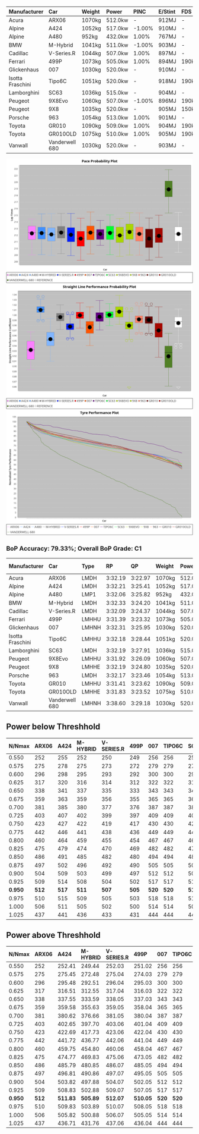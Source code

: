 | Manufacturer     | Car            | Weight | Power   | PINC    | E/Stint | FDS     |
|:-|:-|:-|:-|:-|:-|:-|
| Acura            | ARX06          | 1070kg | 512.0kw |    -    | 912MJ   |    -    |
| Alpine           | A424           | 1052kg | 517.0kw | -1.00%  | 910MJ   |    -    |
| Alpine           | A480           | 952kg  | 432.0kw | 1.00%   | 767MJ   |    -    |
| BMW              | M-Hybrid       | 1041kg | 511.0kw | -1.00%  | 903MJ   |    -    |
| Cadillac         | V-Series.R     | 1044kg | 507.0kw | 1.00%   | 897MJ   |    -    |
| Ferrari          | 499P           | 1073kg | 505.0kw | 1.00%   | 894MJ   | 190kph  |
| Glickenhaus      | 007            | 1030kg | 520.0kw |    -    | 910MJ   |    -    |
| Isotta Fraschini | Tipo6C         | 1051kg | 520.0kw |    -    | 918MJ   | 190kph  |
| Lamborghini      | SC63           | 1036kg | 515.0kw |    -    | 904MJ   |    -    |
| Peugeot          | 9X8Evo         | 1060kg | 507.0kw | -1.00%  | 896MJ   | 190kph  |
| Peugeot          | 9X8            | 1035kg | 520.0kw |    -    | 905MJ   | 150kph  |
| Porsche          | 963            | 1054kg | 513.0kw | 1.00%   | 901MJ   |    -    |
| Toyota           | GR010          | 1090kg | 509.0kw | 1.00%   | 904MJ   | 190kph  |
| Toyota           | GR010OLD       | 1075kg | 510.0kw | 1.00%   | 905MJ   | 190kph  |
| Vanwall          | Vanderwell 680 | 1030kg | 520.0kw |    -    | 903MJ   |    -    |

![PACECHART](./IMG/ACOMETHOD.png)
![STRAIGHTLINEPERFORMANCECHART](./IMG/ACOMETHOD_sp.png)
![TYREPERFORMANCECHART](./IMG/ACOMETHOD_tw.png)

### BoP Accuracy: 79.33%; Overall BoP Grade: C1
| Manufacturer     | Car            | Type  | RP      | QP      | Weight | Power¹  | Threshhold | PINC    | Power²   | E/Stint | AVG Vmax  | FDS     | RDLC | L/Stint | BOP-Grade | Model Accuracy | Model Points | Match%  | SimDiff |
|:-|:-|:-|:-|:-|:-|:-|:-|:-|:-|:-|:-|:-|:-|:-|:-|:-|:-|:-|:-|
| Acura            | ARX06          | LMDH  | 3:32.19 | 3:22.97 | 1070kg | 512.0kw | 210.0kph   |    -    | 512.00kw |  912MJ  | 321.56kph |    -    | 1.00 | 12      | -B2       | 100.00%        | 995          | 83.94%  | #       |
| Alpine           | A424           | LMDH  | 3:32.21 | 3:25.41 | 1052kg | 517.0kw | 210.0kph   | -1.00%  | 511.80kw |  910MJ  | 336.00kph |    -    | 1.00 | 12      | -A2       | 100.00%        | 635          | 93.97%  | #       |
| Alpine           | A480           | LMP1  | 3:32.06 | 3:25.82 |  952kg | 432.0kw | 210.0kph   | 1.00%   | 436.30kw |  767MJ  | 324.40kph |    -    | 0.97 | 11      | +A2       | 94.90%         | 707          | 93.10%  | #       |
| BMW              | M-Hybrid       | LMDH  | 3:32.33 | 3:24.20 | 1041kg | 511.0kw | 210.0kph   | -1.00%  | 505.90kw |  903MJ  | 333.57kph |    -    | 1.01 | 12      | ~A1       | 100.00%        | 1696         | 96.25%  | #       |
| Cadillac         | V-Series.R     | LMDH  | 3:32.09 | 3:24.37 | 1044kg | 507.0kw | 210.0kph   | 1.00%   | 512.10kw |  897MJ  | 329.36kph |    -    | 1.02 | 12      | ~A1       | 88.64%         | 2076         | 99.02%  | #       |
| Ferrari          | 499P           | LMHHU | 3:31.39 | 3:23.32 | 1073kg | 505.0kw | 210.0kph   | 1.00%   | 510.10kw |  894MJ  | 332.12kph | 190kph  | 1.02 | 12      | -C1       | 91.94%         | 2476         | 78.70%  | #       |
| Glickenhaus      | 007            | LMHNH | 3:32.31 | 3:25.95 | 1030kg | 520.0kw | 210.0kph   |    -    | 520.00kw |  910MJ  | 332.31kph |    -    | 0.96 | 12      | ~A1       | 95.63%         | 1510         | 100.00% | #       |
| Isotta Fraschini | Tipo6C         | LMHHU | 3:32.18 | 3:28.44 | 1051kg | 520.0kw | 210.0kph   |    -    | 520.00kw |  918MJ  | 334.68kph | 190kph  | 1.04 | 12      | +Ω1       | 100.00%        | 66           | 46.96%  | #       |
| Lamborghini      | SC63           | LMDH  | 3:32.19 | 3:27.91 | 1036kg | 515.0kw | 210.0kph   |    -    | 515.00kw |  904MJ  | 335.53kph |    -    | 1.05 | 12      | -A2       | 100.00%        | 504          | 91.89%  | #       |
| Peugeot          | 9X8Evo         | LMHHU | 3:31.92 | 3:26.09 | 1060kg | 507.0kw | 210.0kph   | -1.00%  | 501.90kw |  896MJ  | 333.80kph | 190kph  | 0.99 | 12      | +B2       | 100.00%        | 249          | 81.51%  | #       |
| Peugeot          | 9X8            | LMHHE | 3:32.19 | 3:24.80 | 1035kg | 520.0kw | 210.0kph   |    -    | 520.00kw |  905MJ  | 331.66kph | 150kph  | 1.03 | 12      | ~A1       | 98.33%         | 2173         | 96.59%  | #       |
| Porsche          | 963            | LMDH  | 3:32.17 | 3:23.46 | 1054kg | 513.0kw | 210.0kph   | 1.00%   | 518.10kw |  901MJ  | 332.65kph |    -    | 1.00 | 12      | ~A1       | 90.40%         | 5633         | 100.00% | #       |
| Toyota           | GR010          | LMHHU | 3:31.41 | 3:23.62 | 1090kg | 509.0kw | 210.0kph   | 1.00%   | 514.10kw |  904MJ  | 329.93kph | 190kph  | 1.00 | 12      | -B2       | 90.11%         | 3235         | 80.01%  | #       |
| Toyota           | GR010OLD       | LMHHE | 3:31.83 | 3:23.52 | 1075kg | 510.0kw | 210.0kph   | 1.00%   | 515.10kw |  905MJ  | 327.87kph | 190kph  | 1.02 | 12      | -B1       | 99.03%         | 1536         | 87.17%  | #       |
| Vanwall          | Vanderwell 680 | LMHNH | 3:38.60 | 3:29.18 | 1030kg | 520.0kw | 210.0kph   |    -    | 520.00kw |  903MJ  | 322.52kph |    -    | 1.02 | 12      | +Ω2       | 97.68%         | 632          | -39.16% | #       |

## Power below Threshhold
| N/Nmax    | ARX06   | A424    | M-HYBRID | V-SERIES.R | 499P    | 007     | TIPO6C  | SC63    | 9X8EVO  | 9X8     | 963     | GR010   | GR010OLD | VANDERWELL 680 | ​     | RPM      | A480       |
|:-|:-|:-|:-|:-|:-|:-|:-|:-|:-|:-|:-|:-|:-|:-|:-|:-|:-|
|  0.550    |  252    |  255    |  252     |  250       |  249    |  256    |  256    |  254    |  250    |  256    |  253    |  251    |  251     |  256           |  ​    |   --     |  0.00      |
|  0.575    |  275    |  278    |  275     |  273       |  272    |  279    |  279    |  277    |  273    |  279    |  276    |  274    |  274     |  279           |  ​    |   --     |  0.00      |
|  0.600    |  296    |  298    |  295     |  293       |  292    |  300    |  300    |  297    |  293    |  300    |  296    |  294    |  295     |  300           |  ​    |   --     |  0.00      |
|  0.625    |  317    |  320    |  316     |  314       |  312    |  322    |  322    |  319    |  314    |  322    |  317    |  315    |  316     |  322           |  ​    |   --     |  0.00      |
|  0.650    |  338    |  341    |  337     |  335       |  333    |  343    |  343    |  340    |  335    |  343    |  338    |  336    |  337     |  343           |  ​    |   --     |  0.00      |
|  0.675    |  359    |  363    |  359     |  356       |  355    |  365    |  365    |  362    |  356    |  365    |  360    |  357    |  358     |  365           |  ​    |   --     |  0.00      |
|  0.700    |  381    |  385    |  380     |  377       |  376    |  387    |  387    |  383    |  377    |  387    |  382    |  379    |  380     |  387           |  ​    |   --     |  0.00      |
|  0.725    |  403    |  407    |  402     |  399       |  397    |  409    |  409    |  405    |  399    |  409    |  403    |  400    |  401     |  409           |  ​    |   --     |  0.00      |
|  0.750    |  423    |  427    |  422     |  419       |  417    |  430    |  430    |  426    |  419    |  430    |  424    |  421    |  422     |  430           |  ​    |   --     |  0.00      |
|  0.775    |  442    |  446    |  441     |  438       |  436    |  449    |  449    |  445    |  438    |  449    |  443    |  440    |  441     |  449           |  ​    |  5000    |  254.58    |
|  0.800    |  460    |  464    |  459     |  455       |  454    |  467    |  467    |  463    |  455    |  467    |  461    |  457    |  458     |  467           |  ​    |  5500    |  300.68    |
|  0.825    |  475    |  479    |  474     |  470       |  469    |  482    |  482    |  478    |  470    |  482    |  476    |  472    |  473     |  482           |  ​    |  6000    |  335.76    |
|  0.850    |  486    |  491    |  485     |  482       |  480    |  494    |  494    |  489    |  482    |  494    |  487    |  484    |  485     |  494           |  ​    |  6500    |  379.86    |
|  0.875    |  497    |  502    |  496     |  492       |  490    |  505    |  505    |  500    |  492    |  505    |  498    |  494    |  495     |  505           |  ​    |  7000    |  423.96    |
|  0.900    |  504    |  509    |  503     |  499       |  497    |  512    |  512    |  507    |  499    |  512    |  505    |  501    |  502     |  512           |  ​    |  7500    |  434.99    |
|  0.925    |  509    |  514    |  508     |  504       |  502    |  517    |  517    |  512    |  504    |  517    |  510    |  506    |  507     |  517           |  ​    |  8000    |  430.98    |
| **0.950** | **512** | **517** | **511**  | **507**    | **505** | **520** | **520** | **515** | **507** | **520** | **513** | **509** | **510**  | **520**        | **​** | **8500** | **433.98** |
|  0.975    |  510    |  515    |  509     |  505       |  503    |  518    |  518    |  513    |  505    |  518    |  511    |  507    |  508     |  518           |  ​    |  9000    |  216.49    |
|  1.000    |  506    |  511    |  505     |  502       |  500    |  514    |  514    |  509    |  502    |  514    |  507    |  504    |  505     |  514           |  ​    |   --     |  0.00      |
|  1.025    |  437    |  441    |  436     |  433       |  431    |  444    |  444    |  440    |  433    |  444    |  438    |  435    |  436     |  444           |  ​    |   --     |  0.00      |

## Power above Threshhold
| N/Nmax    | ARX06   | A424       | M-HYBRID   | V-SERIES.R | 499P       | 007     | TIPO6C  | SC63    | 9X8EVO     | 9X8     | 963        | GR010      | GR010OLD   | VANDERWELL 680 | ​     | RPM      | A480       |
|:-|:-|:-|:-|:-|:-|:-|:-|:-|:-|:-|:-|:-|:-|:-|:-|:-|:-|
|  0.550    |  252    |  252.41    |  249.44    |  252.03    |  251.02    |  256    |  256    |  254    |  247.46    |  256    |  255.06    |  253.04    |  254.05    |  256           |  ​    |   --     |  0.00      |
|  0.575    |  275    |  275.45    |  272.48    |  275.04    |  274.03    |  279    |  279    |  277    |  270.50    |  279    |  278.07    |  276.05    |  277.05    |  279           |  ​    |   --     |  0.00      |
|  0.600    |  296    |  295.48    |  292.51    |  296.04    |  295.03    |  300    |  300    |  297    |  290.54    |  300    |  299.08    |  297.05    |  297.06    |  300           |  ​    |   --     |  0.00      |
|  0.625    |  317    |  316.51    |  312.55    |  317.04    |  316.03    |  322    |  322    |  319    |  310.58    |  322    |  321.08    |  318.06    |  319.06    |  322           |  ​    |   --     |  0.00      |
|  0.650    |  338    |  337.55    |  333.59    |  338.05    |  337.03    |  343    |  343    |  340    |  331.61    |  343    |  342.09    |  339.06    |  340.07    |  343           |  ​    |   --     |  0.00      |
|  0.675    |  359    |  359.58    |  355.63    |  359.05    |  358.04    |  365    |  365    |  362    |  352.65    |  365    |  364.09    |  361.06    |  362.07    |  365           |  ​    |   --     |  0.00      |
|  0.700    |  381    |  380.62    |  376.66    |  381.05    |  380.04    |  387    |  387    |  383    |  373.69    |  387    |  386.10    |  383.07    |  383.07    |  387           |  ​    |   --     |  0.00      |
|  0.725    |  403    |  402.65    |  397.70    |  403.06    |  401.04    |  409    |  409    |  405    |  394.73    |  409    |  407.10    |  404.07    |  405.08    |  409           |  ​    |   --     |  0.00      |
|  0.750    |  423    |  422.69    |  417.73    |  423.06    |  422.04    |  430    |  430    |  426    |  414.77    |  430    |  428.11    |  425.07    |  426.08    |  430           |  ​    |   --     |  0.00      |
|  0.775    |  442    |  441.72    |  436.77    |  442.06    |  441.04    |  449    |  449    |  445    |  433.80    |  449    |  447.11    |  444.08    |  445.09    |  449           |  ​    |  5000    |  254.58    |
|  0.800    |  460    |  459.75    |  454.80    |  460.06    |  458.04    |  467    |  467    |  463    |  450.84    |  467    |  465.12    |  462.08    |  463.09    |  467           |  ​    |  5500    |  300.68    |
|  0.825    |  475    |  474.77    |  469.83    |  475.06    |  473.05    |  482    |  482    |  478    |  465.86    |  482    |  480.12    |  477.08    |  478.09    |  482           |  ​    |  6000    |  335.76    |
|  0.850    |  486    |  485.79    |  480.85    |  486.07    |  485.05    |  494    |  494    |  489    |  476.88    |  494    |  492.12    |  488.09    |  489.09    |  494           |  ​    |  6500    |  379.86    |
|  0.875    |  497    |  496.81    |  490.86    |  497.07    |  495.05    |  505    |  505    |  500    |  486.90    |  505    |  503.13    |  499.09    |  500.10    |  505           |  ​    |  7000    |  423.96    |
|  0.900    |  504    |  503.82    |  497.88    |  504.07    |  502.05    |  512    |  512    |  507    |  493.92    |  512    |  510.13    |  506.09    |  507.10    |  512           |  ​    |  7500    |  434.99    |
|  0.925    |  509    |  508.83    |  502.88    |  509.07    |  507.05    |  517    |  517    |  512    |  498.92    |  517    |  515.13    |  511.09    |  512.10    |  517           |  ​    |  8000    |  430.98    |
| **0.950** | **512** | **511.83** | **505.89** | **512.07** | **510.05** | **520** | **520** | **515** | **501.93** | **520** | **518.13** | **514.09** | **515.10** | **520**        | **​** | **8500** | **433.98** |
|  0.975    |  510    |  509.83    |  503.89    |  510.07    |  508.05    |  518    |  518    |  513    |  499.93    |  518    |  516.13    |  512.09    |  513.10    |  518           |  ​    |  9000    |  216.49    |
|  1.000    |  506    |  505.82    |  500.88    |  506.07    |  505.05    |  514    |  514    |  509    |  496.92    |  514    |  512.13    |  508.09    |  509.10    |  514           |  ​    |   --     |  0.00      |
|  1.025    |  437    |  436.71    |  431.76    |  437.06    |  436.04    |  444    |  444    |  440    |  428.79    |  444    |  442.11    |  439.08    |  440.09    |  444           |  ​    |   --     |  0.00      |
